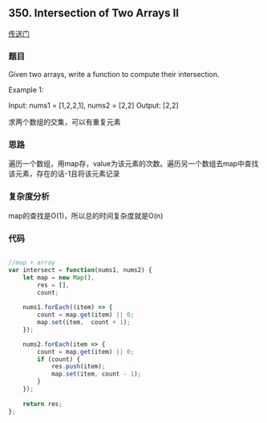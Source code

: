 ## 350. Intersection of Two Arrays II

[传送门](https://leetcode.com/problems/intersection-of-two-arrays-ii/description/)

### 题目
Given two arrays, write a function to compute their intersection.

Example 1:

Input: nums1 = [1,2,2,1], nums2 = [2,2]
Output: [2,2]

求两个数组的交集，可以有重复元素

### 思路

遍历一个数组，用map存，value为该元素的次数。遍历另一个数组去map中查找该元素，存在的话-1且将该元素记录

### 复杂度分析

map的查找是O(1)，所以总的时间复杂度就是O(n)

### 代码

```javascript

//map + array
var intersect = function(nums1, nums2) {
    let map = new Map(),
        res = [],
        count;
    
    nums1.forEach((item) => {
        count = map.get(item) || 0;
        map.set(item,  count + 1);
    });

    nums2.forEach(item => {
        count = map.get(item) || 0;
        if (count) {
            res.push(item);
            map.set(item, count - 1);
        }
    });
    
    return res;
};

```



